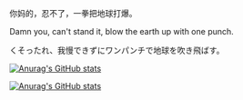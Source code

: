 你妈的，忍不了，一拳把地球打爆。

Damn you, can't stand it, blow the earth up with one punch.

くそったれ、我慢できずにワンパンチで地球を吹き飛ばす。

[![Anurag's GitHub stats](https://github-readme-stats.vercel.app/api?username=iinolinux)](https://github.com/anuraghazra/github-readme-stats)

[![Anurag's GitHub stats](https://github-readme-stats.vercel.app/api?username=torvalds)](https://github.com/anuraghazra/github-readme-stats)

<!---
iinolinux/iinolinux is a ✨ special ✨ repository because its `README.md` (this file) appears on your GitHub profile.
You can click the Preview link to take a look at your changes.
--->
